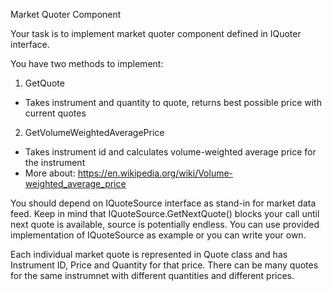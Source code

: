 ﻿Market Quoter Component

Your task is to implement market quoter component defined in IQuoter interface.

You have two methods to implement:
1. GetQuote
  - Takes instrument and quantity to quote, returns best possible price with current quotes
2. GetVolumeWeightedAveragePrice
  - Takes instrument id and calculates volume-weighted average price for the instrument
  - More about: https://en.wikipedia.org/wiki/Volume-weighted_average_price

You should depend on IQuoteSource interface as stand-in for market data feed. Keep in mind that IQuoteSource.GetNextQuote() blocks your call until next quote is available, source is potentially endless.
You can use provided implementation of IQuoteSource as example or you can write your own.

Each individual market quote is represented in Quote class and has Instrument ID, Price and Quantity for that price. There can be many quotes for the same instrumnet with different quantities and different prices.

